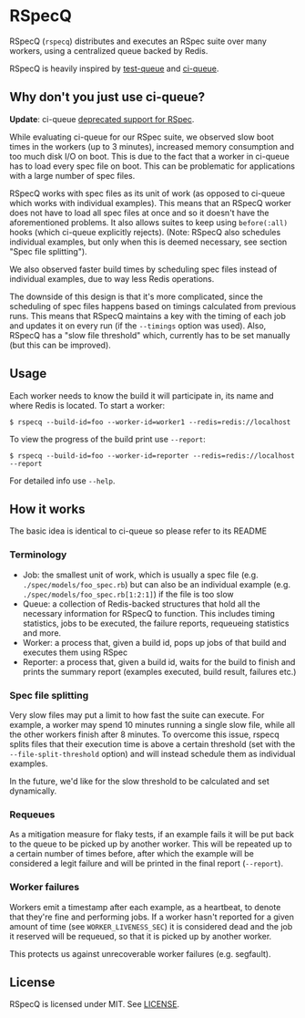 # RSpecQ

RSpecQ (`rspecq`) distributes and executes an RSpec suite over many workers,
using a centralized queue backed by Redis.

RSpecQ is heavily inspired by [test-queue](https://github.com/tmm1/test-queue)
and [ci-queue](https://github.com/Shopify/ci-queue).

## Why don't you just use ci-queue?

**Update**: ci-queue [deprecated support for RSpec](https://github.com/Shopify/ci-queue/pull/149).

While evaluating ci-queue for our RSpec suite, we observed slow boot times
in the workers (up to 3 minutes), increased memory consumption and too much
disk I/O on boot. This is due to the fact that a worker in ci-queue has to
load every spec file on boot. This can be problematic for applications with
a large number of spec files.

RSpecQ works with spec files as its unit of work (as opposed to ci-queue which
works with individual examples). This means that an RSpecQ worker does not
have to load all spec files at once and so it doesn't have the aforementioned
problems. It also allows suites to keep using `before(:all)` hooks
(which ci-queue explicitly rejects). (Note: RSpecQ also schedules individual
examples, but only when this is deemed necessary, see section
"Spec file splitting").

We also observed faster build times by scheduling spec files instead of
individual examples, due to way less Redis operations.

The downside of this design is that it's more complicated, since the scheduling
of spec files happens based on timings calculated from previous runs. This
means that RSpecQ maintains a key with the timing of each job and updates it
on every run (if the `--timings` option was used). Also, RSpecQ has a "slow
file threshold" which, currently has to be set manually (but this can be
improved).



## Usage

Each worker needs to know the build it will participate in, its name and where
Redis is located. To start a worker:

```shell
$ rspecq --build-id=foo --worker-id=worker1 --redis=redis://localhost
```

To view the progress of the build print use `--report`:

```shell
$ rspecq --build-id=foo --worker-id=reporter --redis=redis://localhost --report
```

For detailed info use `--help`.


## How it works

The basic idea is identical to ci-queue so please refer to its README

### Terminology

- Job: the smallest unit of work, which is usually a spec file
  (e.g. `./spec/models/foo_spec.rb`) but can also be an individual example
  (e.g. `./spec/models/foo_spec.rb[1:2:1]`) if the file is too slow
- Queue: a collection of Redis-backed structures that hold all the necessary
  information for RSpecQ to function. This includes timing statistics, jobs to
  be executed, the failure reports, requeueing statistics and more.
- Worker: a process that, given a build id, pops up jobs of that build and
  executes them using RSpec
- Reporter: a process that, given a build id, waits for the build to finish
  and prints the summary report (examples executed, build result, failures etc.)

### Spec file splitting

Very slow files may put a limit to how fast the suite can execute. For example,
a worker may spend 10 minutes running a single slow file, while all the other
workers finish after 8 minutes. To overcome this issue, rspecq splits
files that their execution time is above a certain threshold
(set with the `--file-split-threshold` option) and will instead schedule them as
individual examples.

In the future, we'd like for the slow threshold to be calculated and set
dynamically.

### Requeues

As a mitigation measure for flaky tests, if an example fails it will be put
back to the queue to be picked up by
another worker. This will be repeated up to a certain number of times before,
after which the example will be considered a legit failure and will be printed
in the final report (`--report`).

### Worker failures

Workers emit a timestamp after each example, as a heartbeat, to denote
that they're fine and performing jobs. If a worker hasn't reported for
a given amount of time (see `WORKER_LIVENESS_SEC`) it is considered dead
and the job it reserved will be requeued, so that it is picked up by another worker.

This protects us against unrecoverable worker failures (e.g. segfault).

## License

RSpecQ is licensed under MIT. See [LICENSE](LICENSE).

